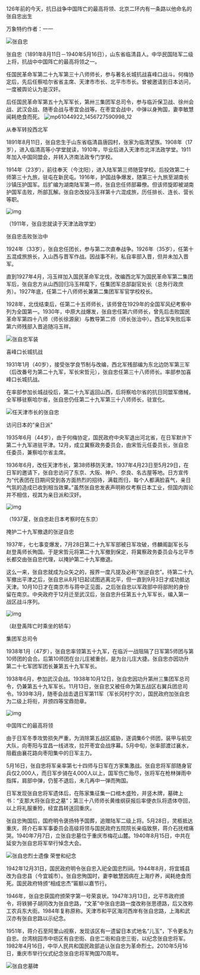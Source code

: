 126年前的今天，抗日战争中国阵亡的最高将领、北京二环内有一条路以他命名的张自忠出生

万象特约作者：一一

![张自忠](张自忠.jpg)

张自忠（1891年8月11日－1940年5月16日），山东省临清县人。中华民国陆军二级上将，抗战中中国阵亡的最高将领之一。

任国民革命军第二十九军第三十八师师长，参与著名长城抗战喜峰口战斗。何梅协定后，先后任察哈尔省省主席、天津市市长、北平市市长。曾被邀请到日本访问，一度被舆论认为是汉奸。

后任国民革命军第五十九军军长，第卅三集团军总司令，参与临沂保卫战、徐州会战、武汉会战、随枣会战与枣宜会战等。在枣宜会战中，中弹以身殉国，妻李敏慧闻耗绝食而死。
![mp61044922_1456727590998_12](mp61044922_1456727590998_12.jpeg)

从奉军转投西北军

1891年8月11日，张自忠生于山东省临清县唐园村，张家为临清望族。1908年（17岁），进入临清高等小学堂就读，1910年，毕业后进入天津市北洋法政学堂。1911年加入中国同盟会，并转入济南法政专门学校。

1914年（23岁），前往奉天（今沈阳），进入陆军第三师随营学校。后投效第二十师第三十九旅，驻屯在新民屯。1916年，护国战争爆发，随第三十九旅至湖南长沙镇压护国军。后扩编为湖南陆军第一师，张自忠任师部幕僚。但该师旋即被湖南护国军击败，所部瓦解。张自忠改投冯玉祥第十六混成旅，历任排长、连长、营长等职。

![img](http://inews.gtimg.com/newsapp_match/0/1554732841/0)

（1911年，张自忠就读于天津法政学堂）



张自忠击败张治中

1924年（33岁），张自忠任团长，参与第二次直奉战争。1926年（35岁），任第十五混成旅旅长，入山西与晋军作战。因战事不利，私自率部入晋，但并未加入晋军。

直到1927年4月，冯玉祥加入国民革命军北伐，改编西北军为国民革命军第二集团军后，张自忠方从山西回归冯玉祥麾下，任集团军总部副官处长（总务行政庶务）。1927年底，任第二十八师师长兼第二集团军军官学校校长。

1928年，北伐结束后，任第二十五师师长，该师曾在1929年的全国军风纪考察中列为全国第一。1930年，中原大战爆发，张自忠任第六师师长，曾先后击败国民革命军第四十八师（师长徐源泉）与教导第二师（师长张治中）。西北军失败后率第六师残部入晋追随冯玉祥。

![张自忠军装](张自忠军装.jpg)

喜峰口长城抗战

1931年1月（40岁），接受张学良节制与改编，西北军残部编为东北边防军第三军（后改番号为第二十九军，军长宋哲元），张自忠任第三十八师师长。率部参加喜峰口长城抗战。

在率部参加长城战役后，第二十九军返回山西，后将察哈尔省的抗日同盟军缴械，全军移驻察哈尔省，张自忠仍任第二十九军第三十八师师长，驻宣化。

![任天津市长的张自忠](任天津市长的张自忠.jpg)

访问日本的“亲日派”

1935年6月（44岁），由于何梅协定，国民政府中央军退出河北省，在日军默许下第二十九军进驻平津。12月，成立冀察政务委员会，由宋哲元任委员长，张自忠任委员，兼察哈尔省主席。

1936年6月，改任天津市长，第38师移防天津。1937年4月23日至5月29日，在日军的邀请下，张自忠访问了东京、大阪、神户、奈良、名古屋等地。日方宣传为“代表团在日期间受到各方面热烈的招待，满载而归，每个人都满脸喜气，亲日气氛的造成已收到相当效果。”虽然张自忠发表声明称仅考察日本工业，但国内舆论并不相信，视其为亲日派和汉奸。

![img](http://inews.gtimg.com/newsapp_match/0/1554733262/0)

（1937夏，张自忠赴日本考察时在东京）

掩护二十九军撤退的张逆自忠

1937年，七七事变爆发，7月28日第二十九军军部被日军攻破，佟麟阁副军长与赵登禹师长殉国。于是宋哲元将第二十九军撤到保定，将冀察政务委员会与北平市长都交由张自忠代理，以掩护第二十九军撤退。

这么一来，张自忠就成为众矢之的，报界一度凡提及必称“张逆自忠”。待第二十九军撤出平津之后，张自忠从8月1日起试图逃离北平，但一直到9月3日才成功抵达天津。10月10日才在南京市与蒋中正见面，之后张自忠以军政部中将部附的身份留在南京。中央政府于12月迁至武汉后，张自忠升任第五十九军军长，编入第一战区战斗序列。

![img](http://inews.gtimg.com/newsapp_match/0/1850203925/0)

（赵登禹阵亡时乘坐的轿车）

集团军总司令

1938年1月（47岁），张自忠率领第五十九军，在临沂一战阻隔了日军第5师团与第10师团的会合。后第10师团在台儿庄被重创，是为台儿庄大捷。张自忠亦因功升第二十七军团军团长兼第五十九军军长。

1938年6月，参加武汉会战。1938年10月12日，张自忠因功升第卅三集团军总司令，仍兼第五十九军军长。11月13日，张自忠又被任命为第五战区右翼兵团总司令。1939年3月，随枣会战击退日军第11军（军长冈村宁次），国民政府加张自忠为二级上将衔，并颁四等宝鼎勋章。

![img](http://inews.gtimg.com/newsapp_match/0/1554733265/0)

中国阵亡的最高将领

由于日军冬季攻势损失严重，为消除第五战区威胁，遂调集6个师团，装甲与航空大队，向枣阳与宜昌一线进攻，拉开枣宜会战序幕。5月中旬，张率部渡过襄水，阻截由襄花路向枣阳集中的日军主力。

5月16日，张自忠将军亲率第七十四师与日军在方家集激战。张自忠将军部随身官兵仅2,000人，而日军步骑在4,000人以上，国军伤亡殆尽，张将军在枪林弹雨中指挥，肩部中弹，仍誓不退后，未几再中一弹而殉国。

日军发现张自忠将军遗体后，在陈家集征集一口棺木盛殓，并竖木牌，墓碑上书：“支那大将张自忠之墓”；第三十八师师长黄维纲获报后率便衣队将遗体夺回，以上将礼服重殓，经宜昌转送回重庆。

张自忠殉国后，国府明令褒扬特予国葬，追赠陆军二级上将。5月28日，灵柩抵达重庆，蒋介石率军事委员会高级将领与国民政府五院院长亲临致祭，蒋介石抚棺痛哭。1940年7月7日，立张自忠墓位于重庆市梅花山麓。1940年8月15日，中共在延安为张自忠将军举行悼念大会。

![张自忠烈士遗像](张自忠烈士遗像.jpg)
荣誉和纪念

1942年12月31日，国民政府明令张自忠入祀全国忠烈祠。1944年8月，将宜城县改为自忠县（今宜城市）。张自忠殉国时，妻李敏慧因病在上海疗养，闻耗绝食而死。国民政府特颁“相成忠杰”匾额以嘉节行。

1946年，张自忠获国府颁荣字第一号荣哀状。1947年3月13日，北平市政府颁令，将铁狮子胡同改为张自忠路，“文革”中张自忠路一度改称张思德路，后又改称工农兵东大街。1984年复称原称。天津市和平区海河西岸有张自忠路，上海和武汉亦有张自忠路以示纪念。

1951年，蒋介石至阿里山视察，发现该区有一遗留日本式地名“儿玉”，下令更名为自忠。台湾桃园市中坜区有自忠街、自忠二街和自忠三街，以纪念张自忠将军。
1982年4月16日，中华人民共和国民政部追认张自忠为革命烈士。2010年5月16日，重庆市举行仪式纪念张自忠将军殉国70周年。

![张自忠墓碑](张自忠墓碑.jpg)